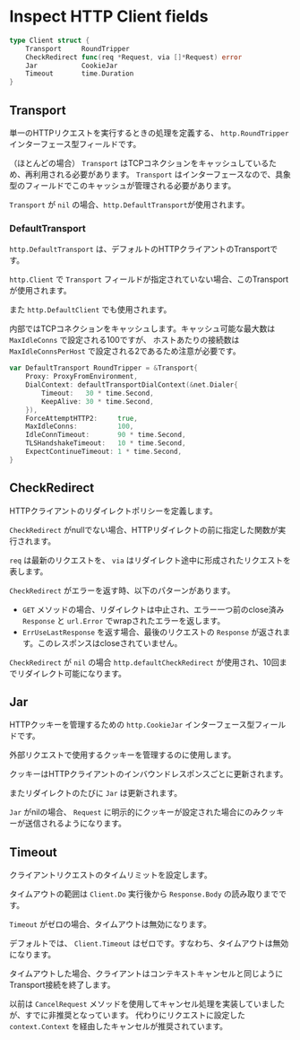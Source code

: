 # Inspect HTTP Client fields

```go
type Client struct {
    Transport     RoundTripper
    CheckRedirect func(req *Request, via []*Request) error
    Jar           CookieJar
    Timeout       time.Duration
}
```

## Transport

単一のHTTPリクエストを実行するときの処理を定義する、 `http.RoundTripper` インターフェース型フィールドです。

（ほとんどの場合） `Transport` はTCPコネクションをキャッシュしているため、再利用される必要があります。
`Transport` はインターフェースなので、具象型のフィールドでこのキャッシュが管理される必要があります。

`Transport` が `nil` の場合、`http.DefaultTransport`が使用されます。

### DefaultTransport

`http.DefaultTransport` は、デフォルトのHTTPクライアントのTransportです。

`http.Client` で `Transport` フィールドが指定されていない場合、このTransportが使用されます。

また `http.DefaultClient` でも使用されます。

内部ではTCPコネクションをキャッシュします。キャッシュ可能な最大数は `MaxIdleConns` で設定される100ですが、
ホストあたりの接続数は `MaxIdleConnsPerHost` で設定される2であるため注意が必要です。

```go
var DefaultTransport RoundTripper = &Transport{
	Proxy: ProxyFromEnvironment,
	DialContext: defaultTransportDialContext(&net.Dialer{
		Timeout:   30 * time.Second,
		KeepAlive: 30 * time.Second,
	}),
	ForceAttemptHTTP2:     true,
	MaxIdleConns:          100,
	IdleConnTimeout:       90 * time.Second,
	TLSHandshakeTimeout:   10 * time.Second,
	ExpectContinueTimeout: 1 * time.Second,
}
```


## CheckRedirect

HTTPクライアントのリダイレクトポリシーを定義します。

`CheckRedirect` がnullでない場合、HTTPリダイレクトの前に指定した関数が実行されます。

`req` は最新のリクエストを、 `via` はリダイレクト途中に形成されたリクエストを表します。

`CheckRedirect` がエラーを返す時、以下のパターンがあります。

- `GET` メソッドの場合、リダイレクトは中止され、エラー一つ前のclose済み `Response` と `url.Error` でwrapされたエラーを返します。
- `ErrUseLastResponse` を返す場合、最後のリクエストの `Response` が返されます。このレスポンスはcloseされていません。

`CheckRedirect` が `nil` の場合 `http.defaultCheckRedirect` が使用され、10回までリダイレクト可能になります。

## Jar

HTTPクッキーを管理するための `http.CookieJar` インターフェース型フィールドです。

外部リクエストで使用するクッキーを管理するのに使用します。

クッキーはHTTPクライアントのインバウンドレスポンスごとに更新されます。

またリダイレクトのたびに `Jar` は更新されます。

`Jar` がnilの場合、 `Request` に明示的にクッキーが設定された場合にのみクッキーが送信されるようになります。

## Timeout

クライアントリクエストのタイムリミットを設定します。

タイムアウトの範囲は `Client.Do` 実行後から `Response.Body` の読み取りまでです。 

`Timeout` がゼロの場合、タイムアウトは無効になります。

デフォルトでは、 `Client.Timeout` はゼロです。すなわち、タイムアウトは無効になります。

タイムアウトした場合、クライアントはコンテキストキャンセルと同じようにTransport接続を終了します。


以前は `CancelRequest` メソッドを使用してキャンセル処理を実装していましたが、すでに非推奨となっています。
代わりにリクエストに設定した `context.Context` を経由したキャンセルが推奨されています。